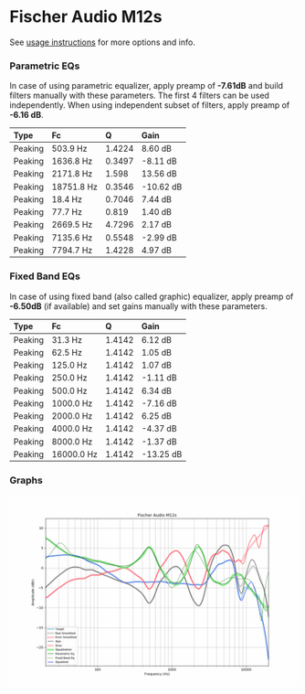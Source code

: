 # Fischer Audio M12s
See [usage instructions](https://github.com/jaakkopasanen/AutoEq#usage) for more options and info.

### Parametric EQs
In case of using parametric equalizer, apply preamp of **-7.61dB** and build filters manually
with these parameters. The first 4 filters can be used independently.
When using independent subset of filters, apply preamp of **-6.16 dB**.

| Type    | Fc         |      Q | Gain      |
|:--------|:-----------|:-------|:----------|
| Peaking | 503.9 Hz   | 1.4224 | 8.60 dB   |
| Peaking | 1636.8 Hz  | 0.3497 | -8.11 dB  |
| Peaking | 2171.8 Hz  | 1.598  | 13.56 dB  |
| Peaking | 18751.8 Hz | 0.3546 | -10.62 dB |
| Peaking | 18.4 Hz    | 0.7046 | 7.44 dB   |
| Peaking | 77.7 Hz    | 0.819  | 1.40 dB   |
| Peaking | 2669.5 Hz  | 4.7296 | 2.17 dB   |
| Peaking | 7135.6 Hz  | 0.5548 | -2.99 dB  |
| Peaking | 7794.7 Hz  | 1.4228 | 4.97 dB   |

### Fixed Band EQs
In case of using fixed band (also called graphic) equalizer, apply preamp of **-6.50dB**
(if available) and set gains manually with these parameters.

| Type    | Fc         |      Q | Gain      |
|:--------|:-----------|:-------|:----------|
| Peaking | 31.3 Hz    | 1.4142 | 6.12 dB   |
| Peaking | 62.5 Hz    | 1.4142 | 1.05 dB   |
| Peaking | 125.0 Hz   | 1.4142 | 1.07 dB   |
| Peaking | 250.0 Hz   | 1.4142 | -1.11 dB  |
| Peaking | 500.0 Hz   | 1.4142 | 6.34 dB   |
| Peaking | 1000.0 Hz  | 1.4142 | -7.16 dB  |
| Peaking | 2000.0 Hz  | 1.4142 | 6.25 dB   |
| Peaking | 4000.0 Hz  | 1.4142 | -4.37 dB  |
| Peaking | 8000.0 Hz  | 1.4142 | -1.37 dB  |
| Peaking | 16000.0 Hz | 1.4142 | -13.25 dB |

### Graphs
![](./Fischer%20Audio%20M12s.png)